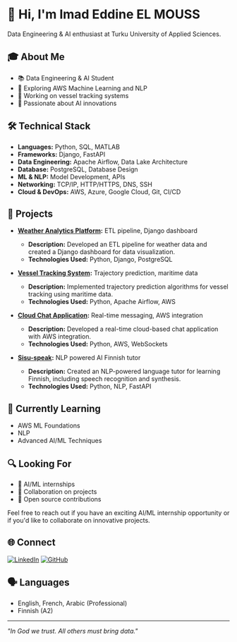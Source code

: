 # 👋 Hi, I'm Imad Eddine EL MOUSS
Data Engineering & AI enthusiast at Turku University of Applied Sciences.

## 🎓 About Me
- 📚 Data Engineering & AI Student
- 🌱 Exploring AWS Machine Learning and NLP
- 🚢 Working on vessel tracking systems
- 🤖 Passionate about AI innovations

## 🛠 Technical Stack
- **Languages:** Python, SQL, MATLAB
- **Frameworks:** Django, FastAPI
- **Data Engineering:** Apache Airflow, Data Lake Architecture
- **Database:** PostgreSQL, Database Design
- **ML & NLP:** Model Development, APIs
- **Networking:** TCP/IP, HTTP/HTTPS, DNS, SSH
- **Cloud & DevOps:** AWS, Azure, Google Cloud, Git, CI/CD

## 🚀 Projects
- **[Weather Analytics Platform](https://github.com/imaddde867/ETL-Pipeline-for-Historical-Weather-Data):** ETL pipeline, Django dashboard
  - **Description:** Developed an ETL pipeline for weather data and created a Django dashboard for data visualization.
  - **Technologies Used:** Python, Django, PostgreSQL

- **[Vessel Tracking System](https://github.com/imaddde867/Maritime-Vessel-Tracking-System):** Trajectory prediction, maritime data
  - **Description:** Implemented trajectory prediction algorithms for vessel tracking using maritime data.
  - **Technologies Used:** Python, Apache Airflow, AWS

- **[Cloud Chat Application](https://github.com/imaddde867/ClearBox):** Real-time messaging, AWS integration
  - **Description:** Developed a real-time cloud-based chat application with AWS integration.
  - **Technologies Used:** Python, AWS, WebSockets

- **[Sisu-speak](https://github.com/imaddde867/Sisu-speak):** NLP powered AI Finnish tutor
  - **Description:** Created an NLP-powered language tutor for learning Finnish, including speech recognition and synthesis.
  - **Technologies Used:** Python, NLP, FastAPI

## 🌱 Currently Learning
- AWS ML Foundations
- NLP
- Advanced AI/ML Techniques

## 🔍 Looking For
- 🚀 AI/ML internships
- 🤝 Collaboration on projects
- 🌟 Open source contributions

Feel free to reach out if you have an exciting AI/ML internship opportunity or if you'd like to collaborate on innovative projects.

## 🌐 Connect
[![LinkedIn](https://img.shields.io/badge/LinkedIn-0077B5?style=for-the-badge&logo=linkedin&logoColor=white)](https://www.linkedin.com/in/imad-eddine-el-mouss-986741262/)
[![GitHub](https://img.shields.io/badge/GitHub-100000?style=for-the-badge&logo=github&logoColor=white)](https://github.com/imaddde867)

## 🗣 Languages
- English, French, Arabic (Professional)
- Finnish (A2)

---

*"In God we trust. All others must bring data."*
